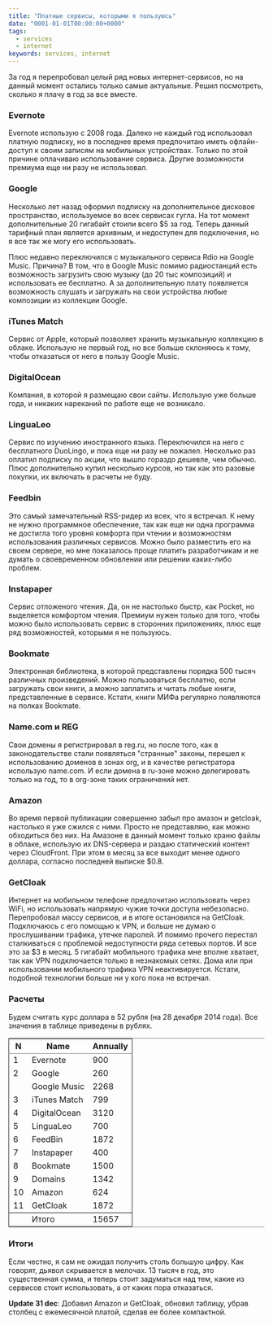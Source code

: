 ```yaml
---
title: "Платные сервисы, которыми я пользуюсь"
date: "0001-01-01T00:00:00+0000"
tags:
  - services
  - internet
keywords: services, internet
---
```

За год я перепробовал целый ряд новых интернет-сервисов, но на данный момент остались только самые актуальные. Решил посмотреть, сколько я плачу в год за все вместе.

### Evernote<a id="sec-1-1" name="sec-1-1"></a>

Evernote использую с 2008 года. Далеко не каждый год использовал платную подписку, но в последнее время предпочитаю иметь офлайн-доступ к своим записям на мобильных устройствах. Только по этой причине оплачиваю использование сервиса. Другие возможности премиума еще ни разу не использовал.

### Google<a id="sec-1-2" name="sec-1-2"></a>

Несколько лет назад оформил подписку на дополнительное дисковое пространство, используемое во всех сервисах гугла. На тот момент дополнительные 20 гигабайт стоили всего $5 за год. Теперь данный тарифный план является архивным, и недоступен для подключения, но я все так же могу его использовать.

Плюс недавно переключился с музыкального сервиса Rdio на Google Music. Причина? В том, что в Google Music помимо радиостанций есть возможность загрузить свою музыку (до 20 тыс композиций) и использовать ее бесплатно. А за дополнительную плату появляется возможность слушать и загружать на свои устройства любые композиции из коллекции Google.

### iTunes Match<a id="sec-1-3" name="sec-1-3"></a>

Сервис от Apple, который позволяет хранить музыкальную коллекцию в облаке. Использую не первый год, но все больше склоняюсь к тому, чтобы отказаться от него в пользу Google Music.

### DigitalOcean<a id="sec-1-4" name="sec-1-4"></a>

Компания, в которой я размещаю свои сайты. Использую уже больше года, и никаких нареканий по работе еще не возникало.

### LinguaLeo<a id="sec-1-5" name="sec-1-5"></a>

Сервис по изучению иностранного языка. Переключился на него с бесплатного DuoLingo, и пока еще ни разу не пожалел. Несколько раз оплатил подписку по акции, что вышло гораздо дешевле, чем обычно. Плюс дополнительно купил несколько курсов, но так как это разовые покупки, их включать в расчеты не буду.

### Feedbin<a id="sec-1-6" name="sec-1-6"></a>

Это самый замечательный RSS-ридер из всех, что я встречал. К нему не нужно программное обеспечение, так как еще ни одна программа не достигла того уровня комфорта при чтении и возможностям использования различных сервисов. Можно было разместить его на своем сервере, но мне показалось проще платить разработчикам и не думать о своевременном обновлении или решении каких-либо проблем.

### Instapaper<a id="sec-1-7" name="sec-1-7"></a>

Сервис отложеного чтения. Да, он не настолько быстр, как Pocket, но выделяется комфортом чтения. Премиум нужен только для того, чтобы можно было использовать сервис в сторонних приложениях, плюс еще ряд возможностей, которыми я не пользуюсь.

### Bookmate<a id="sec-1-8" name="sec-1-8"></a>

Электронная библиотека, в которой представлены порядка 500 тысяч различных произведений. Можно пользоваться бесплатно, если загружать свои книги, а можно заплатить и читать любые книги, представленные в сервисе. Кстати, книги МИФа регулярно появляются на полках Bookmate.

### Name.com и REG<a id="sec-1-9" name="sec-1-9"></a>

Свои домены я регистрировал в reg.ru, но после того, как в законодательстве стали появляться "странные" законы, перешел к использованию доменов в зонах org, и в качестве регистратора использую name.com. И если домена в ru-зоне можно делегировать только на год, то в org-зоне таких ограничений нет.

### Amazon<a id="sec-1-10" name="sec-1-10"></a>

Во время первой публикации совершенно забыл про амазон и getcloak, настолько я уже сжился с ними. Просто не представляю, как можно обходиться без них. На Амазоне в данный момент только храню файлы в облаке, использую их DNS-сервера и раздаю статический контент через CloudFront. При этом в месяц за все выходит менее одного доллара, согласно последней выписке $0.8.

### GetCloak<a id="sec-1-11" name="sec-1-11"></a>

Интернет на мобильном телефоне предпочитаю использовать через WiFi, но использовать напрямую чужие точки доступа небезопасно. Перепробовал массу сервисов, и в итоге остановился на GetCloak. Подключаюсь с его помощью к VPN, и больше не думаю о прослушивании трафика, утечке паролей. И помимо прочего перестал сталкиваться с проблемой недоступности ряда сетевых портов. И все это за $3 в месяц. 5 гигабайт мобильного трафика мне вполне хватает, так как VPN подключается только в незнакомых сетях. Дома или при использовании мобильного трафика VPN неактивируется. Кстати, подобной технологии больше ни у кого пока не встречал.

### Расчеты<a id="sec-1-10" name="sec-1-10"></a>

Будем считать курс доллара в 52 рубля (на 28 декабря 2014 года). Все значения в таблице приведены в рублях.

<table border="2" cellspacing="0" cellpadding="6" rules="groups" frame="hsides">


<colgroup>
<col  class="right" />

<col  class="left" />

<col  class="right" />
</colgroup>
<thead>
<tr>
<th scope="col" class="right">N</th>
<th scope="col" class="left">Name</th>
<th scope="col" class="right">Annually</th>
</tr>
</thead>

<tbody>
<tr>
<td class="right">1</td>
<td class="left">Evernote</td>
<td class="right">900</td>
</tr>


<tr>
<td class="right">2</td>
<td class="left">Google</td>
<td class="right">260</td>
</tr>


<tr>
<td class="right">&#xa0;</td>
<td class="left">Google Music</td>
<td class="right">2268</td>
</tr>


<tr>
<td class="right">3</td>
<td class="left">iTunes Match</td>
<td class="right">799</td>
</tr>


<tr>
<td class="right">4</td>
<td class="left">DigitalOcean</td>
<td class="right">3120</td>
</tr>


<tr>
<td class="right">5</td>
<td class="left">LinguaLeo</td>
<td class="right">700</td>
</tr>


<tr>
<td class="right">6</td>
<td class="left">FeedBin</td>
<td class="right">1872</td>
</tr>


<tr>
<td class="right">7</td>
<td class="left">Instapaper</td>
<td class="right">400</td>
</tr>


<tr>
<td class="right">8</td>
<td class="left">Bookmate</td>
<td class="right">1500</td>
</tr>


<tr>
<td class="right">9</td>
<td class="left">Domains</td>
<td class="right">1342</td>
</tr>


<tr>
<td class="right">10</td>
<td class="left">Amazon</td>
<td class="right">624</td>
</tr>


<tr>
<td class="right">11</td>
<td class="left">GetCloak</td>
<td class="right">1872</td>
</tr>
</tbody>

<tbody>
<tr>
<td class="right">&#xa0;</td>
<td class="left">Итого</td>
<td class="right">15657</td>
</tr>
</tbody>
</table>


### Итоги<a id="sec-1-11" name="sec-1-11"></a>

Если честно, я сам не ожидал получить столь большую цифру. Как говорят, дьявол скрывается в мелочах. 13 тысяч в год, это существенная сумма, и теперь стоит задуматься над тем, какие из сервисов стоит использовать, а от каких пора отказаться.

**Update 31 dec**: Добавил Amazon и GetCloak, обновил таблицу, убрав столбец с ежемесячной платой, сделав ее более компактной.
